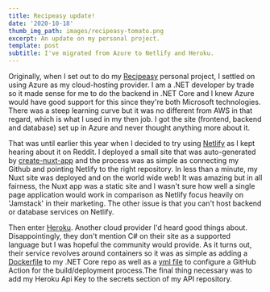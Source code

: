 ```yaml
---
title: Recipeasy update!
date: '2020-10-18'
thumb_img_path: images/recipeasy-tomato.png
excerpt: An update on my personal project.
template: post
subtitle: I've migrated from Azure to Netlify and Heroku.
---
```


Originally, when I set out to do my [Recipeasy](https://silly-mahavira-4f9bf8.netlify.app/) personal project, I settled on using Azure as my cloud-hosting provider. I am a .NET developer by trade so it made sense for me to do the backend in .NET Core and I knew Azure would have good support for this since they're both Microsoft technologies. There was a steep learning curve but it was no different from AWS in that regard, which is what I used in my then job. I got the site (frontend, backend and database) set up in Azure and never thought anything more about it.

That was until earlier this year when I decided to try using [Netlify](https://www.netlify.com/) as I kept hearing about it on Reddit. I deployed a small site that was auto-generated by [create-nuxt-app](https://github.com/nuxt/create-nuxt-app) and the process was as simple as connecting my Github and pointing Netlify to the right repository. In less than a minute, my Nuxt site was deployed and on the world wide web! It was amazing but in all fairness, the Nuxt app was a static site and I wasn't sure how well a single page application would work in comparison as Netlify focus heavily on 'Jamstack' in their marketing. The other issue is that you can't host backend or database services on Netlify.

Then enter [Heroku](https://www.heroku.com/). Another cloud provider I'd heard good things about. Disappointingly, they don't mention C# on their site as a supported language but I was hopeful the community would provide. As it turns out, their service revolves around containers so it was as simple as adding a [Dockerfile](https://github.com/aellwood/recipeasy-api/blob/master/Dockerfile) to my .NET Core repo as well as a [yml file](https://github.com/aellwood/recipeasy-api/blob/master/.github/workflows/main.yml) to configure a GitHub Action for the build/deployment process.The final thing necessary was to add my Heroku Api Key to the secrets section of my API repository.